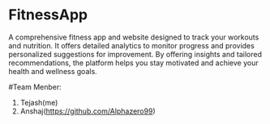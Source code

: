 # FitnessApp
 A comprehensive fitness app and website designed to track your workouts and nutrition. It offers detailed analytics to monitor progress and provides personalized suggestions for improvement. By offering insights and tailored recommendations, the platform helps you stay motivated and achieve your health and wellness goals.

 #Team Menber:
 1. Tejash(me)
 2. Anshaj(https://github.com/Alphazero99)
